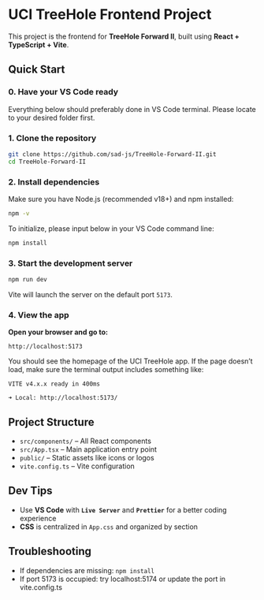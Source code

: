 # UCI TreeHole Frontend Project

This project is the frontend for **TreeHole Forward II**, built using **React + TypeScript + Vite**.

## Quick Start

### 0. Have your VS Code ready

Everything below should preferably done in VS Code terminal. Please locate to your desired folder first.

### 1. Clone the repository

```bash
git clone https://github.com/sad-js/TreeHole-Forward-II.git
cd TreeHole-Forward-II
```

### 2. Install dependencies

Make sure you have Node.js (recommended v18+) and npm installed:

```bash
npm -v
```

To initialize, please input below in your VS Code command line:

```bash
npm install
```

### 3. Start the development server

```bash
npm run dev
```

Vite will launch the server on the default port `5173`.

### 4. View the app

**Open your browser and go to:**

```arduino
http://localhost:5173
```

You should see the homepage of the UCI TreeHole app. If the page doesn’t load, make sure the terminal output includes something like:

```arduino
VITE v4.x.x ready in 400ms

➜ Local: http://localhost:5173/
```

## Project Structure

- `src/components/` – All React components
- `src/App.tsx` – Main application entry point
- `public/` – Static assets like icons or logos
- `vite.config.ts` – Vite configuration

## Dev Tips

- Use **VS Code** with **`Live Server`** and **`Prettier`** for a better coding experience
- **CSS** is centralized in `App.css` and organized by section

## Troubleshooting

- If dependencies are missing: `npm install`
- If port 5173 is occupied: try localhost:5174 or update the port in vite.config.ts

